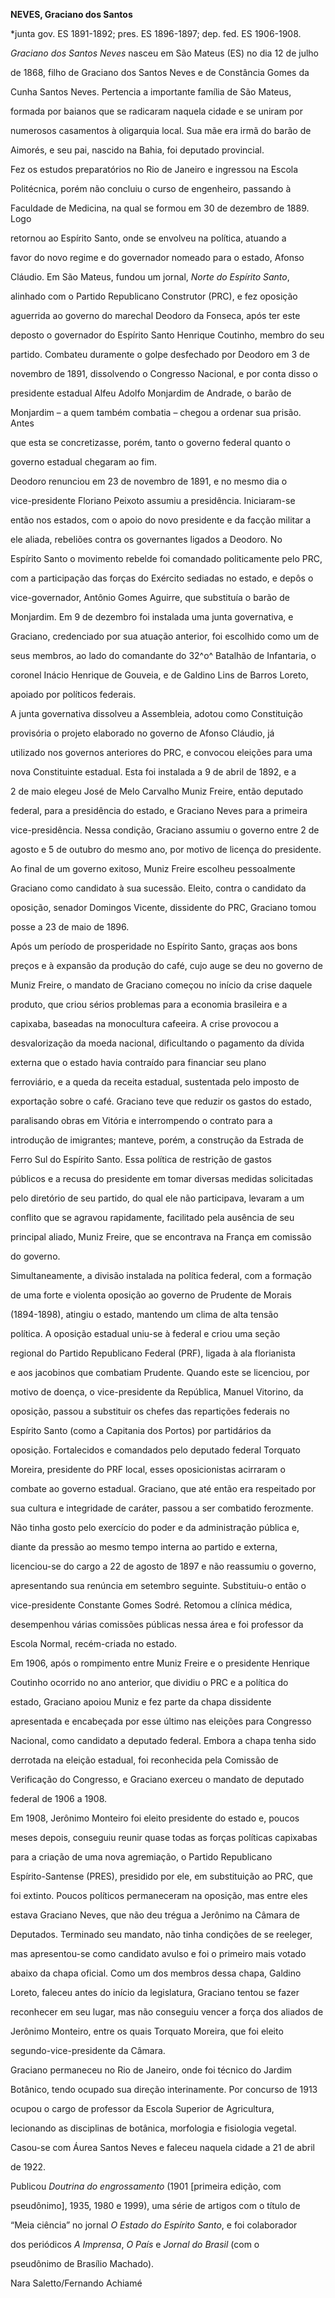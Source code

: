 **NEVES, Graciano dos Santos**



\*junta gov. ES 1891-1892; pres. ES 1896-1897; dep. fed. ES 1906-1908.



*Graciano dos Santos Neves* nasceu em São Mateus (ES) no dia 12 de julho

de 1868, filho de Graciano dos Santos Neves e de Constância Gomes da

Cunha Santos Neves. Pertencia a importante família de São Mateus,

formada por baianos que se radicaram naquela cidade e se uniram por

numerosos casamentos à oligarquia local. Sua mãe era irmã do barão de

Aimorés, e seu pai, nascido na Bahia, foi deputado provincial.



Fez os estudos preparatórios no Rio de Janeiro e ingressou na Escola

Politécnica, porém não concluiu o curso de engenheiro, passando à

Faculdade de Medicina, na qual se formou em 30 de dezembro de 1889. Logo

retornou ao Espírito Santo, onde se envolveu na política, atuando a

favor do novo regime e do governador nomeado para o estado, Afonso

Cláudio. Em São Mateus, fundou um jornal, *Norte do Espírito Santo*,

alinhado com o Partido Republicano Construtor (PRC), e fez oposição

aguerrida ao governo do marechal Deodoro da Fonseca, após ter este

deposto o governador do Espírito Santo Henrique Coutinho, membro do seu

partido. Combateu duramente o golpe desfechado por Deodoro em 3 de

novembro de 1891, dissolvendo o Congresso Nacional, e por conta disso o

presidente estadual Alfeu Adolfo Monjardim de Andrade, o barão de

Monjardim – a quem também combatia – chegou a ordenar sua prisão. Antes

que esta se concretizasse, porém, tanto o governo federal quanto o

governo estadual chegaram ao fim.



Deodoro renunciou em 23 de novembro de 1891, e no mesmo dia o

vice-presidente Floriano Peixoto assumiu a presidência. Iniciaram-se

então nos estados, com o apoio do novo presidente e da facção militar a

ele aliada, rebeliões contra os governantes ligados a Deodoro. No

Espírito Santo o movimento rebelde foi comandado politicamente pelo PRC,

com a participação das forças do Exército sediadas no estado, e depôs o

vice-governador, Antônio Gomes Aguirre, que substituía o barão de

Monjardim. Em 9 de dezembro foi instalada uma junta governativa, e

Graciano, credenciado por sua atuação anterior, foi escolhido como um de

seus membros, ao lado do comandante do 32^o^ Batalhão de Infantaria, o

coronel Inácio Henrique de Gouveia, e de Galdino Lins de Barros Loreto,

apoiado por políticos federais.



A junta governativa dissolveu a Assembleia, adotou como Constituição

provisória o projeto elaborado no governo de Afonso Cláudio, já

utilizado nos governos anteriores do PRC, e convocou eleições para uma

nova Constituinte estadual. Esta foi instalada a 9 de abril de 1892, e a

2 de maio elegeu José de Melo Carvalho Muniz Freire, então deputado

federal, para a presidência do estado, e Graciano Neves para a primeira

vice-presidência. Nessa condição, Graciano assumiu o governo entre 2 de

agosto e 5 de outubro do mesmo ano, por motivo de licença do presidente.

Ao final de um governo exitoso, Muniz Freire escolheu pessoalmente

Graciano como candidato à sua sucessão. Eleito, contra o candidato da

oposição, senador Domingos Vicente, dissidente do PRC, Graciano tomou

posse a 23 de maio de 1896.



Após um período de prosperidade no Espírito Santo, graças aos bons

preços e à expansão da produção do café, cujo auge se deu no governo de

Muniz Freire, o mandato de Graciano começou no início da crise daquele

produto, que criou sérios problemas para a economia brasileira e a

capixaba, baseadas na monocultura cafeeira. A crise provocou a

desvalorização da moeda nacional, dificultando o pagamento da dívida

externa que o estado havia contraído para financiar seu plano

ferroviário, e a queda da receita estadual, sustentada pelo imposto de

exportação sobre o café. Graciano teve que reduzir os gastos do estado,

paralisando obras em Vitória e interrompendo o contrato para a

introdução de imigrantes; manteve, porém, a construção da Estrada de

Ferro Sul do Espírito Santo. Essa política de restrição de gastos

públicos e a recusa do presidente em tomar diversas medidas solicitadas

pelo diretório de seu partido, do qual ele não participava, levaram a um

conflito que se agravou rapidamente, facilitado pela ausência de seu

principal aliado, Muniz Freire, que se encontrava na França em comissão

do governo.



Simultaneamente, a divisão instalada na política federal, com a formação

de uma forte e violenta oposição ao governo de Prudente de Morais

(1894-1898), atingiu o estado, mantendo um clima de alta tensão

política. A oposição estadual uniu-se à federal e criou uma seção

regional do Partido Republicano Federal (PRF), ligada à ala florianista

e aos jacobinos que combatiam Prudente. Quando este se licenciou, por

motivo de doença, o vice-presidente da República, Manuel Vitorino, da

oposição, passou a substituir os chefes das repartições federais no

Espírito Santo (como a Capitania dos Portos) por partidários da

oposição. Fortalecidos e comandados pelo deputado federal Torquato

Moreira, presidente do PRF local, esses oposicionistas acirraram o

combate ao governo estadual. Graciano, que até então era respeitado por

sua cultura e integridade de caráter, passou a ser combatido ferozmente.

Não tinha gosto pelo exercício do poder e da administração pública e,

diante da pressão ao mesmo tempo interna ao partido e externa,

licenciou-se do cargo a 22 de agosto de 1897 e não reassumiu o governo,

apresentando sua renúncia em setembro seguinte. Substituiu-o então o

vice-presidente Constante Gomes Sodré. Retomou a clínica médica,

desempenhou várias comissões públicas nessa área e foi professor da

Escola Normal, recém-criada no estado.



Em 1906, após o rompimento entre Muniz Freire e o presidente Henrique

Coutinho ocorrido no ano anterior, que dividiu o PRC e a política do

estado, Graciano apoiou Muniz e fez parte da chapa dissidente

apresentada e encabeçada por esse último nas eleições para Congresso

Nacional, como candidato a deputado federal. Embora a chapa tenha sido

derrotada na eleição estadual, foi reconhecida pela Comissão de

Verificação do Congresso, e Graciano exerceu o mandato de deputado

federal de 1906 a 1908.



Em 1908, Jerônimo Monteiro foi eleito presidente do estado e, poucos

meses depois, conseguiu reunir quase todas as forças políticas capixabas

para a criação de uma nova agremiação, o Partido Republicano

Espírito-Santense (PRES), presidido por ele, em substituição ao PRC, que

foi extinto. Poucos políticos permaneceram na oposição, mas entre eles

estava Graciano Neves, que não deu trégua a Jerônimo na Câmara de

Deputados. Terminado seu mandato, não tinha condições de se reeleger,

mas apresentou-se como candidato avulso e foi o primeiro mais votado

abaixo da chapa oficial. Como um dos membros dessa chapa, Galdino

Loreto, faleceu antes do início da legislatura, Graciano tentou se fazer

reconhecer em seu lugar, mas não conseguiu vencer a força dos aliados de

Jerônimo Monteiro, entre os quais Torquato Moreira, que foi eleito

segundo-vice-presidente da Câmara.



Graciano permaneceu no Rio de Janeiro, onde foi técnico do Jardim

Botânico, tendo ocupado sua direção interinamente. Por concurso de 1913

ocupou o cargo de professor da Escola Superior de Agricultura,

lecionando as disciplinas de botânica, morfologia e fisiologia vegetal.

Casou-se com Áurea Santos Neves e faleceu naquela cidade a 21 de abril

de 1922.



Publicou *Doutrina do engrossamento* (1901 [primeira edição, com

pseudônimo], 1935, 1980 e 1999), uma série de artigos com o título de

“Meia ciência” no jornal *O Estado do Espírito Santo*, e foi colaborador

dos periódicos *A Imprensa*, *O País* e *Jornal do Brasil* (com o

pseudônimo de Brasílio Machado).



Nara Saletto/Fernando Achiamé



